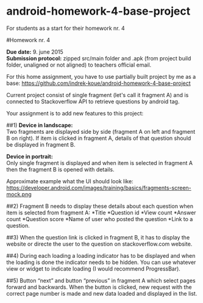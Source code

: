 # android-homework-4-base-project
For students as a start for their homework nr. 4



#Homework nr. 4

**Due date:** 9. june 2015  
**Submission protocol:** zipped src/main folder and .apk (from project build folder, unaligned or not aligned) to teachers official email.

For this home assignment, you have to use partially built project by me as a base:
https://github.com/indrek-koue/android-homework-4-base-project

Current project consist of single fragment (let's call it fragment A) and is connected to Stackoverflow API to retrieve questions by android tag.

Your assignment is to add new features to this project:

##1)
**Device in landscape:**  
Two fragments are displayed side by side (fragment A on left and fragment B on right). If item is clicked in fragment A, details of that question should be displayed in fragment B.

**Device in portrait:**  
Only single fragment is displayed and when item is selected in fragment A then the fragment B is opened with details.

Approximate example what the UI should look like: https://developer.android.com/images/training/basics/fragments-screen-mock.png

##2)
Fragment B needs to display these details about each question when item is selected from fragment A:
*Title
*Question id
*View count
*Answer count
*Question score
*Name of user who posted the question
*Link to a question. 

##3) 
When the question link is clicked in fragment B, it has to display the website or directe the user to the question on stackoverflow.com website.

##4)
During each loading a loading indicator has to be displayed and when the loading is done the indicator needs to be hidden. You can use whatever view or widget to indicate loading (I would recommend ProgressBar).

##5)
Button “next” and button “previous” in fragment A which select pages forward and backwards. When the button is clicked, new request with the correct page number is made and new data loaded and displayed in the list.
